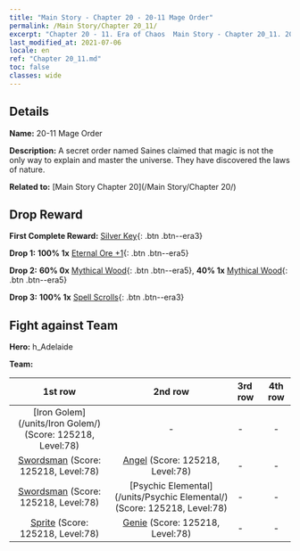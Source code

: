 ```yaml
---
title: "Main Story - Chapter 20 - 20-11 Mage Order"
permalink: /Main Story/Chapter 20_11/
excerpt: "Chapter 20 - 11. Era of Chaos  Main Story - Chapter 20_11. 20-11 Mage Order"
last_modified_at: 2021-07-06
locale: en
ref: "Chapter 20_11.md"
toc: false
classes: wide
---
```


## Details

 **Name:** 20-11 Mage Order

 **Description:** A secret order named Saines claimed that magic is not the only way to explain and master the universe. They have discovered the laws of nature.

 **Related to:** [Main Story Chapter 20](/Main Story/Chapter 20/)

## Drop Reward

 **First Complete Reward:** [Silver Key](/Items/con_693/){: .btn .btn--era3}

 **Drop 1:** **100% 1x** [Eternal Ore +1](/Items/mat_68/){: .btn .btn--era5}

 **Drop 2:** **60% 0x** [Mythical Wood](/Items/mat_62/){: .btn .btn--era5}, **40% 1x** [Mythical Wood](/Items/mat_62/){: .btn .btn--era5}

 **Drop 3:** **100% 1x** [Spell Scrolls](/Items/con_694/){: .btn .btn--era3}


## Fight against Team
 **Hero:** h_Adelaide

 **Team:**


  | 1st row | 2nd row | 3rd row | 4th row |
  |:----:|:----:|:----|:----:|
  | [Iron Golem](/units/Iron Golem/) (Score: 125218, Level:78)  | - | - | - |
  | [Swordsman](/units/Swordsman/) (Score: 125218, Level:78)  | [Angel](/units/Angel/) (Score: 125218, Level:78)  | - | - |
  | [Swordsman](/units/Swordsman/) (Score: 125218, Level:78)  | [Psychic Elemental](/units/Psychic Elemental/) (Score: 125218, Level:78)  | - | - |
  | [Sprite](/units/Sprite/) (Score: 125218, Level:78)  | [Genie](/units/Genie/) (Score: 125218, Level:78)  | - | - |


